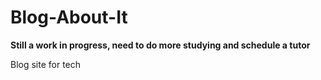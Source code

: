 # Blog-About-It
**Still a work in progress, need to do more studying and schedule a tutor**

Blog site for tech
